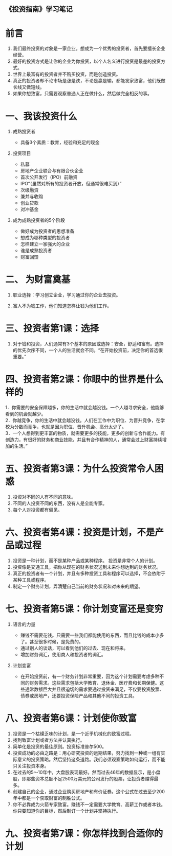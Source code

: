 《投资指南》学习笔记
----------------------

# 前言

1. 我们最终投资的对象是一家企业。想成为一个优秀的投资者，首先要擅长企业经营。
2. 最好的投资方式是让你的企业为你投资，以个人名义进行投资是最差的投资方式。
3. 世界上最富有的投资者并不购买投资，而是创造投资。
4. 真正的投资者却不论市场是涨是跌，不论是赢是输，都能发家致富，他们既做长线又做短线。
5. 如果你想致富，只需要观察普通人正在做什么，然后做完全相反的事。

# 一、我该投资什么

1. 成熟投资者
    * 具备3个素质：教育，经验和充足的现金
    
2. 投资项目
    * 私募
    * 房地产企业联合与有限合伙企业
    * 首次公开发行（IPO）前融资
    * IPO“（虽然对所有的投资者开放，但通常很难买到）”
    * 次级融资
    * 兼并与收购
    * 创业贷款
    * 对冲基金
    
3. 成为成熟投资者的5个阶段
    * 做好成为投资者的思想准备
    * 想成为哪种类型的投资者
    * 怎样建立一家强大的企业
    * 谁是成熟投资者
    * 财富回馈
 
 # 二、 为财富奠基
 
 1. 职业选择：学习创立企业，学习通过你的企业去投资。

 2. 富人不为钱工作，他们知道怎样让钱为他们工作。

# 三、投资者第1课：选择

1. 对于钱和投资，人们通常有3个基本的原因或选择：安全，舒适和富有。选择的优先次序不同，一个人的生活就会不同。“在开始投资前，决定你的首选很重要。”

# 四、投资者第2课：你眼中的世界是什么样的

1．你需要的安全保障越多，你的生活中就会越没钱。一个人越寻求安全，他能够看到的机会就越少。  
2．你越竞争，你的生活中就会越没钱。人们在工作中为职位、为晋升竞争，在学校为分数而竞争，也就是因为职位、晋升机会、高分太少了。  
3．一个人想得到更丰富的物质，就需要更多的技能，更多的创新与合作能力。有创造力，有很好的财务和商业技能，并且有合作精神的人，通常会过上财富持续增加的生活。”  

# 五、投资者第3课：为什么投资常令人困惑

1. 投资对不同的人有不同的意味。  
2. 不同的人投资不同的东西，没有人是全能专家。  
3. 每个人对投资都有偏见。  

# 六、投资者第4课：投资是计划，不是产品或过程

1. 投资是一种计划，而不是某种产品或某种程序。 投资是非常个人的计划。  
2. 投资像是交通工具，把你从现在的财务状况送到未来你想达到的财务状况。  
3. 真正的投资者有一个计划，并且有多种投资工具和程序可以选择，不会依附于某种工具或程序。 
4. 制定一个财务计划，弄清楚自己当前的财务状况和对未来的期望。 

# 七、投资者第5课：你计划变富还是变穷

1. 语言的力量

    * 赚钱不需要花钱。只需要一些我们都能使用的东西，而且比钱的成本小多了。甚至很多时候，是免费的。
    * 通过别人的谈话，可以看到他们的过去、现在和将来。
    * 增加财务词汇，使用商人和投资者的词汇。
    
2. 计划变富

    * 在开始投资前，有一个财务计划非常重要，因为这个计划需要考虑多种不同的财务需求。这些需求包括大学教育、退休金、医疗费和长期保健。这些通常数额巨大并且很迫切的需求要通过投资来满足，不仅要投资股票、债券或房地产，还要投资保险产品和其他不同的投资工具。

# 八、投资者第6课：计划使你致富

1. 投资是一个枯燥乏味的计划，是一个近乎机械化的致富过程。
2. 找到致富计划或者方法并认真执行。
3. 简单化是投资的最佳原则。投资标准普尔500。
4. 投资成功的必由之路是：用心研究投资的远期结果，努力找到一种或一组有实际意义的投资策略。然后坚持这条道路。我们必须观察策略如何运行，而不能只关注投资本身。
5. 在过去的5～10年中，大盘股表现最好。然而过去46年的数据显示，是小盘股，即那些资本总额不足2500万美元的公司发行的股票，让投资者赚得最多。
6. 创建自己的企业，通过企业购买房地产和有价证券。这个公式在过去至少200年中都是一个获取财富的制胜公式。
7. 你不必靠成为火箭专家致富。赚钱不一定需要大学教育、高薪工作或者本钱。你只要知道你的目标，然后制订一个计划并坚持执行。

# 九、投资者第7课：你怎样找到合适你的计划
































